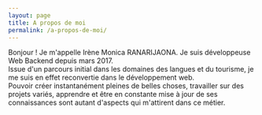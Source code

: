```yaml
---
layout: page
title: A propos de moi
permalink: /a-propos-de-moi/
---
```



Bonjour ! Je m'appelle Irène Monica RANARIJAONA. Je suis développeuse Web Backend depuis mars 2017.  
Issue d'un parcours initial dans les domaines des langues et du tourisme, je me suis en effet reconvertie dans le développement web.   
Pouvoir créer instantanément pleines de belles choses, travailler sur des projets variés, apprendre et être en constante mise à jour de ses connaissances sont autant d'aspects qui m'attirent dans ce métier.   
 
 
   

